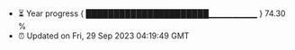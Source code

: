 - ⏳ Year progress { ██████████████████████▁▁▁▁▁▁▁▁ } 74.30 %
- ⏰ Updated on Fri, 29 Sep 2023 04:19:49 GMT

